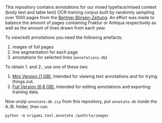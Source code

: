 This repository contains annotations for our mixed typeface/mixed context (body text and table text) OCR training corpus
built by randomly sampling over 1000 pages from the <a href="http://zefys.staatsbibliothek-berlin.de/list/title/zdb/2436020X/">Berliner Börsen-Zeitung</a>. An effort was made to balance the amount of pages containing Fraktur or Antiqua respectively as well as the amount of lines drawn from each year.

To view/edit annotations you need the following artefacts:

1. images of full pages
2. line segmentation for each page
3. annotations for selected lines (`annotations.db`)

To obtain 1. and 2., use one of these two:

1. <a href="https://www.dropbox.com/sh/vqb0ky4gtdjuuws/AADnKPzQwvsklfNn38HDWZ93a?dl=0">Mini Version (1 GB).</a> Intended for viewing text annotations and for trying things out.
2. <a href="https://www.dropbox.com/sh/mgsopnami242i8u/AAByAKVmdMACiQK72jhLLQ2Ka?dl=0">Full Version (6,8 GB).</a> Intended for editing annotations and exporting training data.

Now unzip `annotate.db.zip` from this repository, put `annotate.db` inside the A./B. folder, then run:

```
python -m origami.tool.annotate /path/to/images
```
